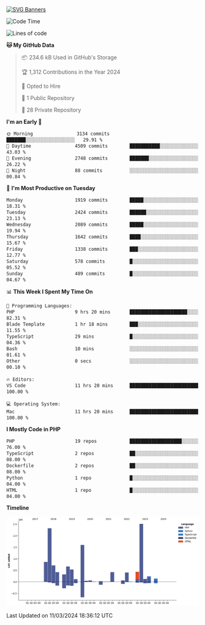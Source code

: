 [![SVG Banners](https://svg-banners.vercel.app/api?type=glitch&text1=Gere_Lajos%F0%9F%92%BB&width=800&height=400)](https://github.com/Akshay090/svg-banners)

<!--START_SECTION:waka-->
![Code Time](http://img.shields.io/badge/Code%20Time-1%2C443%20hrs%2032%20mins-blue)

![Lines of code](https://img.shields.io/badge/From%20Hello%20World%20I%27ve%20Written-12.0%20million%20lines%20of%20code-blue)

**🐱 My GitHub Data** 

> 📦 234.6 kB Used in GitHub's Storage 
 > 
> 🏆 1,312 Contributions in the Year 2024
 > 
> 💼 Opted to Hire
 > 
> 📜 1 Public Repository 
 > 
> 🔑 28 Private Repository 
 > 
**I'm an Early 🐤** 

```text
🌞 Morning                3134 commits        ███████░░░░░░░░░░░░░░░░░░   29.91 % 
🌆 Daytime                4509 commits        ███████████░░░░░░░░░░░░░░   43.03 % 
🌃 Evening                2748 commits        ███████░░░░░░░░░░░░░░░░░░   26.22 % 
🌙 Night                  88 commits          ░░░░░░░░░░░░░░░░░░░░░░░░░   00.84 % 
```
📅 **I'm Most Productive on Tuesday** 

```text
Monday                   1919 commits        █████░░░░░░░░░░░░░░░░░░░░   18.31 % 
Tuesday                  2424 commits        ██████░░░░░░░░░░░░░░░░░░░   23.13 % 
Wednesday                2089 commits        █████░░░░░░░░░░░░░░░░░░░░   19.94 % 
Thursday                 1642 commits        ████░░░░░░░░░░░░░░░░░░░░░   15.67 % 
Friday                   1338 commits        ███░░░░░░░░░░░░░░░░░░░░░░   12.77 % 
Saturday                 578 commits         █░░░░░░░░░░░░░░░░░░░░░░░░   05.52 % 
Sunday                   489 commits         █░░░░░░░░░░░░░░░░░░░░░░░░   04.67 % 
```


📊 **This Week I Spent My Time On** 

```text
💬 Programming Languages: 
PHP                      9 hrs 20 mins       █████████████████████░░░░   82.31 % 
Blade Template           1 hr 18 mins        ███░░░░░░░░░░░░░░░░░░░░░░   11.55 % 
TypeScript               29 mins             █░░░░░░░░░░░░░░░░░░░░░░░░   04.36 % 
Bash                     10 mins             ░░░░░░░░░░░░░░░░░░░░░░░░░   01.61 % 
Other                    0 secs              ░░░░░░░░░░░░░░░░░░░░░░░░░   00.10 % 

🔥 Editors: 
VS Code                  11 hrs 20 mins      █████████████████████████   100.00 % 

💻 Operating System: 
Mac                      11 hrs 20 mins      █████████████████████████   100.00 % 
```

**I Mostly Code in PHP** 

```text
PHP                      19 repos            ███████████████████░░░░░░   76.00 % 
TypeScript               2 repos             ██░░░░░░░░░░░░░░░░░░░░░░░   08.00 % 
Dockerfile               2 repos             ██░░░░░░░░░░░░░░░░░░░░░░░   08.00 % 
Python                   1 repo              █░░░░░░░░░░░░░░░░░░░░░░░░   04.00 % 
HTML                     1 repo              █░░░░░░░░░░░░░░░░░░░░░░░░   04.00 % 
```



**Timeline**

![Lines of Code chart](https://raw.githubusercontent.com/gere-lajos/gere-lajos/main/assets/bar_graph.png)


 Last Updated on 11/03/2024 18:36:12 UTC
<!--END_SECTION:waka-->
